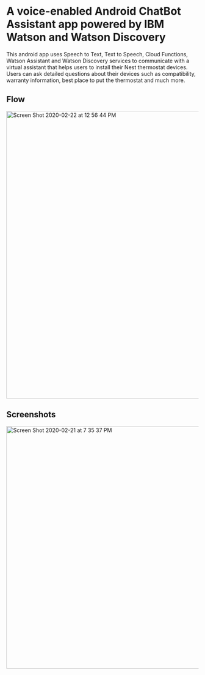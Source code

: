 # A voice-enabled Android ChatBot Assistant app powered by IBM Watson and Watson Discovery

This android app uses Speech to Text, Text to Speech, Cloud Functions, Watson Assistant and Watson Discovery services to communicate with a virtual assistant that helps users to install their Nest thermostat devices. Users can ask detailed questions about their devices such as compatibility, warranty information, best place to put the thermostat and much more.

## Flow

<img width="752" alt="Screen Shot 2020-02-22 at 12 56 44 PM" src="https://user-images.githubusercontent.com/15332386/75089523-1fb86680-5573-11ea-9dfe-f863e8a1010a.png">


## Screenshots

<img width="634" alt="Screen Shot 2020-02-21 at 7 35 37 PM" src="https://user-images.githubusercontent.com/15332386/75089616-167bc980-5574-11ea-968a-b89acf2e05ae.png">






